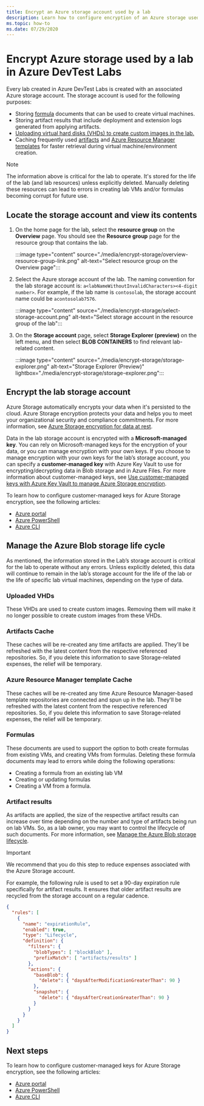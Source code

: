 ```yaml
---
title: Encrypt an Azure storage account used by a lab
description: Learn how to configure encryption of an Azure storage used by a lab in Azure DevTest Labs 
ms.topic: how-to
ms.date: 07/29/2020
---
```


# Encrypt Azure storage used by a lab in Azure DevTest Labs
Every lab created in Azure DevTest Labs is created with an associated Azure storage account. The storage account is used for the following purposes: 

- Storing [formula](devtest-lab-manage-formulas.md) documents that can be used to create virtual machines.
- Storing artifact results that include deployment and extension logs generated from applying artifacts. 
- [Uploading virtual hard disks (VHDs) to create custom images in the lab.](devtest-lab-create-template.md)
- Caching frequently used [artifacts](add-artifact-vm.md) and [Azure Resource Manager templates](devtest-lab-create-environment-from-arm.md) for faster retrieval during virtual machine/environment creation.

> [!NOTE]
> The information above is critical for the lab to operate. It's stored for the life of the lab (and lab resources) unless explicitly deleted. Manually deleting these resources can lead to errors in creating lab VMs and/or formulas becoming corrupt for future use. 

## Locate the storage account and view its contents

1. On the home page for the lab, select the **resource group** on the **Overview** page. You should see the **Resource group** page for the resource group that contains the lab. 

    :::image type="content" source="./media/encrypt-storage/overview-resource-group-link.png" alt-text="Select resource group on the Overview page":::
1. Select the Azure storage account of the lab. The naming convention for the lab storage account is: `a<labNameWithoutInvalidCharacters><4-digit number>`. For example, if the lab name is `contosolab`, the storage account name could be `acontosolab7576`. 

    :::image type="content" source="./media/encrypt-storage/select-storage-account.png" alt-text="Select storage account in the resource group of the lab":::
3. On the **Storage account** page, select **Storage Explorer (preview)** on the left menu, and then select **BLOB CONTAINERS** to find relevant lab-related content. 

   :::image type="content" source="./media/encrypt-storage/storage-explorer.png" alt-text="Storage Explorer (Preview)" lightbox="./media/encrypt-storage/storage-explorer.png":::

## Encrypt the lab storage account
Azure Storage automatically encrypts your data when it's persisted to the cloud. Azure Storage encryption protects your data and helps you to meet your organizational security and compliance commitments. For more information, see [Azure Storage encryption for data at rest](../storage/common/storage-service-encryption.md).

Data in the lab storage account is encrypted with a **Microsoft-managed key**. You can rely on Microsoft-managed keys for the encryption of your data, or you can manage encryption with your own keys. If you choose to manage encryption with your own keys for the lab’s storage account, you can specify a **customer-managed key** with Azure Key Vault to use for encrypting/decrypting data in Blob storage and in Azure Files. For more information about customer-managed keys, see [Use customer-managed keys with Azure Key Vault to manage Azure Storage encryption](../storage/common/customer-managed-keys-overview.md).

To learn how to configure customer-managed keys for Azure Storage encryption, see the following articles: 

- [Azure portal](../storage/common/customer-managed-keys-configure-key-vault.md)
- [Azure PowerShell](../storage/common/customer-managed-keys-configure-key-vault.md)
- [Azure CLI](../storage/common/customer-managed-keys-configure-key-vault.md)


## Manage the Azure Blob storage life cycle
As mentioned, the information stored in the Lab’s storage account is critical for the lab to operate without any errors. Unless explicitly deleted, this data will continue to remain in the lab’s storage account for the life of the lab or the life of specific lab virtual machines, depending on the type of data.

### Uploaded VHDs
These VHDs are used to create custom images. Removing them will make it no longer possible to create custom images from these VHDs.

### Artifacts Cache
These caches will be re-created any time artifacts are applied. They'll be refreshed with the latest content from the respective referenced repositories. So, if you delete this information to save Storage-related expenses, the relief will be temporary.

### Azure Resource Manager template Cache
These caches will be re-created any time Azure Resource Manager-based template repositories are connected and spun up in the lab. They'll be refreshed with the latest content from the respective referenced repositories. So, if you delete this information to save Storage-related expenses, the relief will be temporary.

### Formulas
These documents are used to support the option to both create formulas from existing VMs, and creating VMs from formulas. Deleting these formula documents may lead to errors while doing the following operations:

- Creating a formula from an existing lab VM
- Creating or updating formulas 
- Creating a VM from a formula.

### Artifact results
As artifacts are applied, the size of the respective artifact results can increase over time depending on the number and type of artifacts being run on lab VMs. So, as a lab owner, you may want to control the lifecycle of such documents. For more information, see [Manage the Azure Blob storage lifecycle](../storage/blobs/lifecycle-management-overview.md).

> [!IMPORTANT]
> We recommend that you do this step to reduce expenses associated with the Azure Storage account. 

For example, the following rule is used to set a 90-day expiration rule specifically for artifact results. It ensures that older artifact results are recycled from the storage account on a regular cadence.

```json
{
  "rules": [
    {
      "name": "expirationRule",
      "enabled": true,
      "type": "Lifecycle",
      "definition": {
        "filters": {
          "blobTypes": [ "blockBlob" ],
          "prefixMatch": [ "artifacts/results" ]
        },
        "actions": {
          "baseBlob": {
            "delete": { "daysAfterModificationGreaterThan": 90 }
          },
          "snapshot": {
            "delete": { "daysAfterCreationGreaterThan": 90 }
          }
        }
      }
    }
  ]
}
```

## Next steps
To learn how to configure customer-managed keys for Azure Storage encryption, see the following articles: 

- [Azure portal](../storage/common/customer-managed-keys-configure-key-vault.md)
- [Azure PowerShell](../storage/common/customer-managed-keys-configure-key-vault.md)
- [Azure CLI](../storage/common/customer-managed-keys-configure-key-vault.md)